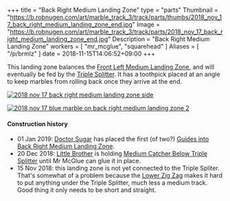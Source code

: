 +++
title = "Back Right Medium Landing Zone"
type = "parts"
Thumbnail = "https://b.robnugen.com/art/marble_track_3/track/parts/thumbs/2018_nov_17_back_right_medium_landing_zone_end.jpg"
Image = "https://b.robnugen.com/art/marble_track_3/track/parts/2018_nov_17_back_right_medium_landing_zone_end.jpg"
Description = "Back Right Medium Landing Zone"
workers = [
    "mr_mcglue",
    "squarehead"
]
Aliases = [
    "/p/brmlz"
]
date = 2018-11-15T14:06:52+09:00
+++

This landing zone balances the [Front Left Medium Landing Zone](/parts/front_left_medium_landing_zone/), and
will eventually be fed by the [Triple Splitter](/parts/triple_splitter/).  It has a toothpick
placed at an angle to keep marbles from rolling back once they arrive
at the end.

[![2018 nov 17 back right medium landing zone side](//b.robnugen.com/art/marble_track_3/track/parts/thumbs/2018_nov_17_back_right_medium_landing_zone_side.jpg)](//b.robnugen.com/art/marble_track_3/track/parts/2018_nov_17_back_right_medium_landing_zone_side.jpg)

[![2018 nov 17 blue marble on back right medium landing zone 2](//b.robnugen.com/art/marble_track_3/track/parts/thumbs/2018_nov_17_blue_marble_on_back_right_medium_landing_zone_2.jpg)](//b.robnugen.com/art/marble_track_3/track/parts/2018_nov_17_blue_marble_on_back_right_medium_landing_zone_2.jpg)

#### Construction history

* 01 Jan 2019: [Doctor Sugar](/workers/dr_sugar/) has placed the first (of two?) [Guides into Back Right Medium Landing Zone](/parts/guides-into-back-right-medium-landing-zone/).
* 20 Dec 2018: [Little Brother](/workers/lil_brother/) is holding [Medium Catcher Below Triple Splitter](/parts/medium-catcher-below-triple-splitter/) until Mr McGlue can glue it in place.
* 15 Nov 2018: this landing zone is not yet connected to the Triple Spliter.  That's somewhat of a problem because the [Lower Zig Zag](/parts/lower_zig_zag/) makes it hard to put anything under the Triple Splitter, much less a medium track.  Good thing it only needs to be short and straight.
